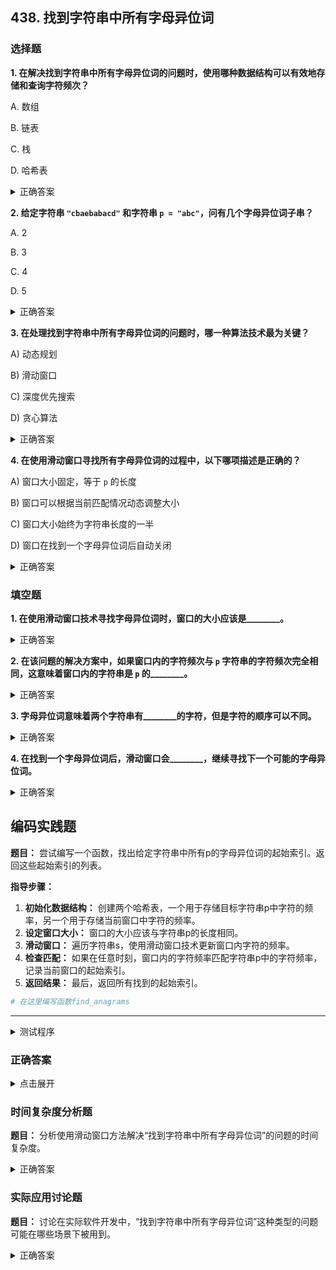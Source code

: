 ## 438. 找到字符串中所有字母异位词

### 选择题

**1. 在解决找到字符串中所有字母异位词的问题时，使用哪种数据结构可以有效地存储和查询字符频次？**

A. 数组

B. 链表

C. 栈

D. 哈希表

<details>
  <summary>正确答案</summary>答案：D. 哈希表
</details>

**2. 给定字符串 `"cbaebabacd"` 和字符串 `p = "abc"`，问有几个字母异位词子串？**

A. 2

B. 3

C. 4

D. 5

<details>
  <summary>正确答案</summary>
  <p>答案：A. 2</p>
  <span>字母异位词子串列表应该是：</span>
  <ul>
    <li><code>"cba"</code></li>
    <li><code>"bac"</code></li>
  </ul>
</details>

**3. 在处理找到字符串中所有字母异位词的问题时，哪一种算法技术最为关键？**

A) 动态规划

B) 滑动窗口

C) 深度优先搜索

D) 贪心算法

<details>
  <summary>正确答案</summary>B) 滑动窗口
</details>

**4. 在使用滑动窗口寻找所有字母异位词的过程中，以下哪项描述是正确的？**

A) 窗口大小固定，等于 `p` 的长度

B) 窗口可以根据当前匹配情况动态调整大小

C) 窗口大小始终为字符串长度的一半

D) 窗口在找到一个字母异位词后自动关闭

<details>
  <summary>正确答案</summary>A) 窗口大小固定，等于 `p` 的长度
</details>


### 填空题

**1. 在使用滑动窗口技术寻找字母异位词时，窗口的大小应该是________。**
<details>
  <summary>正确答案</summary>答案： 目标字符串 `p` 的长度
</details>

**2. 在该问题的解决方案中，如果窗口内的字符频次与 `p` 字符串的字符频次完全相同，这意味着窗口内的字符串是 `p` 的________。**
<details>
  <summary>正确答案</summary>答案： 字母异位词
</details>

**3. 字母异位词意味着两个字符串有________的字符，但是字符的顺序可以不同。**
<details>
  <summary>正确答案</summary>相同数量和种类
</details>

**4. 在找到一个字母异位词后，滑动窗口会________，继续寻找下一个可能的字母异位词。**
<details>
  <summary>正确答案</summary>向前移动一个字符
</details>


## 编码实践题

**题目：** 尝试编写一个函数，找出给定字符串中所有p的字母异位词的起始索引。返回这些起始索引的列表。

**指导步骤：**

1. **初始化数据结构：** 创建两个哈希表，一个用于存储目标字符串p中字符的频率，另一个用于存储当前窗口中字符的频率。
2. **设定窗口大小：** 窗口的大小应该与字符串p的长度相同。
3. **滑动窗口：** 遍历字符串s，使用滑动窗口技术更新窗口内字符的频率。
4. **检查匹配：** 如果在任意时刻，窗口内的字符频率匹配字符串p中的字符频率，记录当前窗口的起始索引。
5. **返回结果：** 最后，返回所有找到的起始索引。

```python
# 在这里编写函数find_anagrams
```

---

<details>
  <summary>测试程序</summary>

```python
def test_find_anagrams():
    test_cases = [
        ("cbaebabacd", "abc", [0, 6]),
        ("abab", "ab", [0, 1, 2]),
    ]

    for i, (s, p, expected) in enumerate(test_cases):
        result = find_anagrams(s, p)
        assert result == expected, f"Test case {i+1} failed: expected {expected}, got {result}"
        print(f"Test case {i+1} passed.")

if __name__ == "__main__":
    test_find_anagrams()
```
</details>

### 正确答案

<details>
  <summary>点击展开</summary>

```python
def find_anagrams(s, p):
    s_len, p_len = len(s), len(p)
    if s_len < p_len:
        return []

    ans = []
    dict1, dict2 = {}, {}

    # 初始化p的字符计数和s的前p_len个字符的计数
    for i in range(p_len):
        dict1[p[i]] = 1 + dict1.get(p[i], 0)
        dict2[s[i]] = 1 + dict2.get(s[i], 0)

    if dict1 == dict2:
        ans.append(0)

    # 遍历s，更新窗口内的字符计数
    for i in range(1, s_len - p_len + 1):
        # 移除窗口最左侧的字符
        if dict2[s[i - 1]] == 1:
            del dict2[s[i - 1]]
        else:
            dict2[s[i - 1]] -= 1

        # 添加新字符到窗口
        dict2[s[i + p_len - 1]] = 1 + dict2.get(s[i + p_len - 1], 0)

        if dict1 == dict2:
            ans.append(i)

    return ans
```
</details>

### 时间复杂度分析题

**题目：** 分析使用滑动窗口方法解决“找到字符串中所有字母异位词”的问题的时间复杂度。

<details>
  <summary>正确答案</summary>答案： O(n)。虽然每次窗口移动都涉及字符频次的比较，但由于频次表的大小是固定的（26个字母），因此可以认为是常数时间操作。
</details>

### 实际应用讨论题

**题目：** 讨论在实际软件开发中，“找到字符串中所有字母异位词”这种类型的问题可能在哪些场景下被用到。

<details>
  <summary>正确答案</summary>可能的答案：文本分析、安全领域中的密码学应用、数据压缩、搜索引擎优化、自然语言处理等领域。特别是在处理文本数据和进行模式匹配的任务中，这种类型的问题和解决方案可以帮助识别重要的模式和结构。
</details>